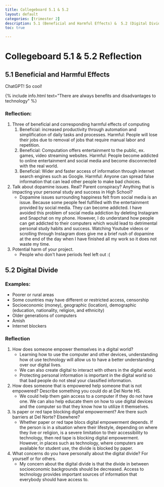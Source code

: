 ```yaml
---
title: Collegeboard 5.1 & 5.2
layout: default
categories: [trimester 2]
description: 5.1 (Beneficial and Harmful Effects) &  5.2 (Digital Divide)
toc: true

---
```

# Collegeboard 5.1 & 5.2 Reflection

## 5.1 Beneficial and Harmful Effects

ChatGPT! So cool!

{% include info.html text="There are always benefits and disadvantages to technology" %}

### Reflection: 

1. Three of beneficial and corresponding harmful effects of computing
    1. Beneficial: increased productivity through automation and simplification of daily tasks and processes.
    Harmful: People will lose their jobs due to removal of jobs that require manual labor and repetition.
    2. Beneficial: Computation offers entertainment to the public, ex. games, video streaming websites.
    Harmful: People become addicted to online entertainment and social media and become disconnected with the real world.
    3. Beneficial: Wider and faster access of information through internet search engines such as Google.
    Harmful: Anyone can spread false information that can lead other people to make bad choices. 
2. Talk about dopamine issues. Real? Parent conspiracy? Anything that is impacting your personal study and success in High School?
    - Dopamine issues surrounding happiness felt from social media is an issue. Because some people feel fulfilled with the entertainment provided by social media. They can become addicted. I have avoided this problem of social media addiction by deleting Instagram and Snapchat on my phone. However, I do understand how people can get addicted to their computers which would lead to detrimental personal study habits and success. Watching Youtube videos or scrolling through Instagram does give me a brief rush of dopamine at the end of the day when I have finished all my work so it does not waste my time.
3. Potential harm of your project.
    - People who don't have periods feel left out :(


## 5.2 Digital Divide

### Examples:

- Poorer or rural areas
- Some countries may have different or restricted access, censorship
- Socioeconomic (money), geographic (location), demographic (education, nationality, religion, and ethnicity)
- Older generations of computers
- Amish 
- Internet blockers


### Reflection

1. How does someone empower themselves in a digital world?
    - Learning how to use the computer and other devices, understanding how ot use technology will allow us to have a better understanding over our digital lives.
    - We can also create digital to interact with others in the digital world.
    - Protecting personal information is important in the digital world so that bad people do not steal your classified information.
2. How does someone that is empowered help someone that is not empowered? Describe something you could do at Del Norte HS.
    - We could help them gain access to a computer if they do not have one. We can also help educate them on how to use digital devices and the computer so that they know how to utilize it themselves.
3. Is paper or red tape blocking digital empowerment? Are there such barriers at Del Norte? Elsewhere?
    - Whether paper or red tape blocs digital empowerment depends. If the person is in a situation where their lifestyle, depending on where they live or religion, is a severe limitation to their accessibility to technology, then red tape is blocking digital empowerment. However, in places such as technology, where computers are available for student use, the divide is blocked by paper.
4. What concerns do you have personally about the digital divide?  For yourself or for others.
    - My concern about the digital divide is that the divide in between socioeconomic backgrounds should be decreased. Access to technology provides important sources of information that everybody should have access to.